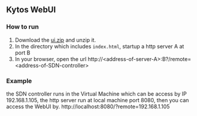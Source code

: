 ## Kytos WebUI

### How to run

1. Download the [ui.zip](https://github.com/snlab/afm2018-demo-unified-control/raw/master/README.md) and unzip it.
2. In the directory which includes `index.html`, startup a http server A at port B
3. In your browser, open the url http://\<address-of-server-A\>:B?/remote=\<address-of-SDN-controller\>

### Example

the SDN controller runs in the Virtual Machine which can be access by IP 192.168.1.105, 
the http server run at local machine port 8080, then you can access the WebUI by. http://localhost:8080/?remote=192.168.1.105




